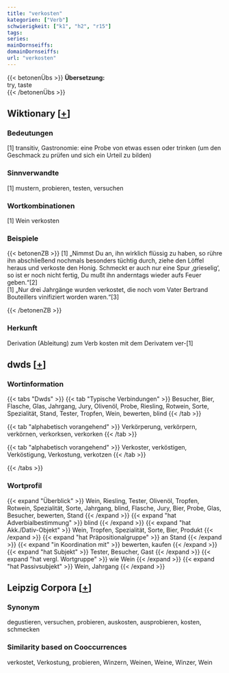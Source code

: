 ```yaml
---
title: "verkosten"
kategorien: ["Verb"]
schwierigkeit: ["k1", "h2", "r15"]
tags:
series:
mainDornseiffs:
domainDornseiffs:
url: "verkosten"
---
```


{{< betonenÜbs >}}
**Übersetzung:**  
try, taste  
{{< /betonenÜbs >}}

## Wiktionary [[+](https://de.wiktionary.org/wiki/verkosten)]

### Bedeutungen
[1] transitiv, Gastronomie: eine Probe von etwas essen oder trinken (um den Geschmack zu prüfen und sich ein Urteil zu bilden)  

### Sinnverwandte
[1] mustern, probieren, testen, versuchen  

### Wortkombinationen
[1] Wein verkosten  

### Beispiele
{{< betonenZB >}}
[1] „Nimmst Du an, ihn wirklich flüssig zu haben, so rühre ihn abschließend nochmals besonders tüchtig durch, ziehe den Löffel heraus und verkoste den Honig. Schmeckt er auch nur eine Spur ‚grieselig‘, so ist er noch nicht fertig, Du mußt ihn anderntags wieder aufs Feuer geben.“[2]  
[1] „Nur drei Jahrgänge wurden verkostet, die noch vom Vater Bertrand Bouteillers vinifiziert worden waren.“[3]  

{{< /betonenZB >}}
### Herkunft
Derivation (Ableitung) zum Verb kosten mit dem Derivatem ver-[1]  



## dwds [[+](https://www.dwds.de/wb/verkosten)]

### Wortinformation
{{< tabs "Dwds" >}}
{{< tab "Typische Verbindungen" >}}
Besucher, Bier, Flasche, Glas, Jahrgang, Jury, Olivenöl, Probe, Riesling, Rotwein, Sorte, Spezialität, Stand, Tester, Tropfen, Wein, bewerten, blind
{{< /tab >}}

{{< tab "alphabetisch vorangehend" >}}
Verkörperung, verkörpern, verkörnen, verkorksen, verkorken
{{< /tab >}}

{{< tab "alphabetisch vorangehend" >}}
Verkoster, verköstigen, Verköstigung, Verkostung, verkotzen
{{< /tab >}}

{{< /tabs >}}

### Wortprofil
{{< expand "Überblick" >}} Wein, Riesling, Tester, Olivenöl, Tropfen, Rotwein, Spezialität, Sorte, Jahrgang, blind, Flasche, Jury, Bier, Probe, Glas, Besucher, bewerten, Stand {{< /expand >}}
{{< expand "hat Adverbialbestimmung" >}} blind {{< /expand >}}
{{< expand "hat Akk./Dativ-Objekt" >}} Wein, Tropfen, Spezialität, Sorte, Bier, Produkt {{< /expand >}}
{{< expand "hat Präpositionalgruppe" >}} an Stand {{< /expand >}}
{{< expand "in Koordination mit" >}} bewerten, kaufen {{< /expand >}}
{{< expand "hat Subjekt" >}} Tester, Besucher, Gast {{< /expand >}}
{{< expand "hat vergl. Wortgruppe" >}} wie Wein {{< /expand >}}
{{< expand "hat Passivsubjekt" >}} Wein, Jahrgang {{< /expand >}}

## Leipzig Corpora [[+](https://corpora.uni-leipzig.de/en/res?word=verkosten&corpusId=deu_newscrawl-public_2018)]


### Synonym
degustieren, versuchen, probieren, auskosten, ausprobieren, kosten, schmecken


### Similarity based on Cooccurrences
verkostet, Verkostung, probieren, Winzern, Weinen, Weine, Winzer, Wein

